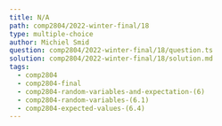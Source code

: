 ```yaml
---
title: N/A
path: comp2804/2022-winter-final/18
type: multiple-choice
author: Michiel Smid
question: comp2804/2022-winter-final/18/question.ts
solution: comp2804/2022-winter-final/18/solution.md
tags:
  - comp2804
  - comp2804-final
  - comp2804-random-variables-and-expectation-(6)
  - comp2804-random-variables-(6.1)
  - comp2804-expected-values-(6.4)
---
```

